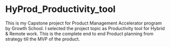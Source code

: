 # HyProd_Productivity_tool
This is my Capstone project for Product Management Accelerator program by Growth School. I selected the project topic as Productivity tool for Hybrid &amp; Remote work. This is the complete end to end Product planning from strategy  till the MVP of the product. 
